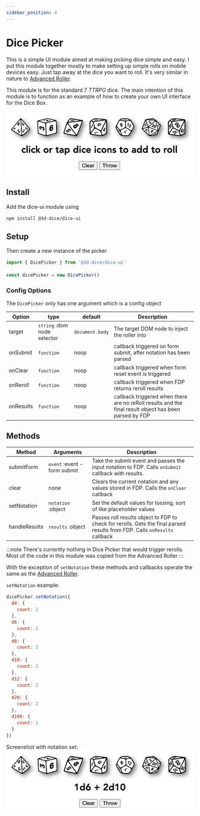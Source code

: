 ```yaml
---
sidebar_position: 4
---
```


# Dice Picker
This is a simple UI module aimed at making picking dice simple and easy. I put this module together mostly to make setting up simple rolls on mobile devices easy. Just tap away at the dice you want to roll. It's very similar in nature to [Advanced Roller](/docs/addons/advRoller).

This module is for the standard 7 _TTRPG_ dice. The main intention of this module is to function as an example of how to create your own UI interface for the Dice Box.

![Dice Picker Screenshot](/img/addons/dicePicker1.jpg)

## Install
Add the dice-ui module using
```
npm install @3d-dice/dice-ui
```

## Setup
Then create a new instance of the picker
```javascript
import { DicePicker } from '@3d-dice/dice-ui'

const dicePicker = new DicePicker()
```

### Config Options
The `DicePicker` only has one argument which is a config object

| Option | type | default | Description |
|-|-|-|-|
| target | `string` :dom node selector | `document.body` | The target DOM node to inject the roller into |
| onSubmit | `function` | noop | callback triggered on form submit, after notation has been parsed |
| onClear | `function` | noop | callback triggered when form reset event is triggered |
| onReroll | `function` | noop | callback triggered when FDP returns reroll results |
| onResults | `function` | noop | callback triggered when there are no reRoll results and the final result object has been parsed by FDP |

## Methods

| Method | Arguments | Description |
|-|-|-|
| submitForm | `event` :event - form submit | Take the submit event and passes the input notation to FDP. Calls `onSubmit` callback with results. |
| clear | none | Clears the current notation and any values stored in FDP. Calls the `onClear` callback |
| setNotation | `notation` :object | Set the default values for tossing, sort of like placeholder values |
| handleResults | `results` :object | Passes roll results object to FDP to check for rerolls. Gets the final parsed results from FDP. Calls `onResults` callback |

:::note
There's currently nothing in Dice Picker that would trigger rerolls. Most of the code in this module was copied from the Advanced Roller
:::

With the exception of `setNotation` these methods and callbacks operate the same as the [Advanced Roller](/docs/addons/advRoller).

`setNotation` example:
```javascript
dicePicker.setNotation({
  d4: {
    count: 2
  },
  d6: {
    count: 2
  },
  d8: {
    count: 2
  },
  d10: {
    count: 2
  },
  d12: {
    count: 2
  },
  d20: {
    count: 2
  },
  d100: {
    count: 1
  }
})
```

Screenshot with notation set:
![Set Notation](/img/addons/dicePicker2.jpg)